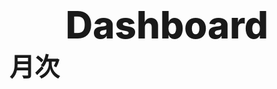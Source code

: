 <!DOCTYPE html>
<html lang="ja">
<head>
  <meta charset="utf-8">
  <title>Dashboard</title>
</head>
<body>
    <div style="font-size: 60px; font-weight: 800; text-align: center;"> Dashboard </div>
    <!-- 月次 -->
    <div style="font-size: 40px; font-weight: 800;"> 月次 </div>
    <div style="display: flex; flex-wrap: wrap; justify-content: center;">
        <!-- チーム別 棒グラフ -->
        <div id="teamMonthlyGraphs" style="width: 45%;">
            <script src="https://www.gstatic.com/charts/loader.js"></script>
            <script>
                (function() {
                'use strict';

                function drawChart() {
                    var target = document.getElementById('teamMonthlyGraphs');
                    var data;
                    var options = {
                    title: '管掌別',
                    // width: 500,
                    height: 300,
                    animation: {
                        startup: true,
                        duration: 800,
                        easing: 'inAndOut'
                    },
                    isStacked: 'percent'
                    };
                    var chart = new google.visualization.ColumnChart(target);
                    data = new google.visualization.arrayToDataTable([
                    ['Team', '消化pt', '未達分'],
                    ['Team Wonder', 304, 298],
                    ['山口管掌', 174, 81],
                    ['新木管掌', 73, 104],
                    ['岸本管掌', 57, 50]
                    ]);
                    chart.draw(data, options);
                }

                google.charts.load('48', {packages: ['corechart']});
                google.charts.setOnLoadCallback(drawChart);
                })();
            </script>
        </div>

        <!-- 管掌別 円グラフ -->
        <div id="teamMonthlyPieChart" style="width: 45%;">
            <script src="https://www.gstatic.com/charts/loader.js"></script>
            <script>
                (function() {
                'use strict';

                function drawChart() {
                    var query = new google.visualization.Query('https://docs.google.com/spreadsheets/d/1pvWzFgnRfqcoiZ6ZMPvvw-P-WtGHYdJ8ZcsqSm7VYwc/edit?usp=sharing');
                    query.send(handleQueryResponse);
                    function handleQueryResponse(response) {
                        var target = document.getElementById('teamMonthlyPieChart');
                        var data;
                        var options = {
                        slices: {  3: {offset: 0.2}},
                        colors: ['#2595C7', '#2B7396', '#77B8DA', 'rgb(220, 57, 18)'],
                        // width: 500,
                        height: 300,
                        is3D: true
                        };
                        var chart = new google.visualization.PieChart(target);
                        data = response.getDataTable();
                        // data = new google.visualization.arrayToDataTable([
                        // ['Team', '成果'],
                        // ['山口管掌', 50],
                        // ['新木管掌', 20],
                        // ['岸本管掌', 10],
                        // ['未達分', 15],
                        // ]);
                        chart.draw(data, options);
                    }
                }

                google.charts.load('48', {packages: ['corechart']});
                google.charts.setOnLoadCallback(drawChart);
                })();
            </script>
        </div>

        <!-- 個人別 棒グラフ -->
        <div id="individualMonthlyGraphs" style="width: 45%;">
            <script src="https://www.gstatic.com/charts/loader.js"></script>
            <script>
                (function() {
                'use strict';

                function drawChart() {
                    var target = document.getElementById('individualMonthlyGraphs');
                    var data;
                    var options = {
                    title: '個人別',
                    // width: 500,
                    height: 300,
                    animation: {
                        startup: true,
                        duration: 800,
                        easing: 'inAndOut'
                    },
                    isStacked: 'percent'
                    };
                    var chart = new google.visualization.ColumnChart(target);
                    data = new google.visualization.arrayToDataTable([
                    ['Team', '消化pt', '未達分'],
                    ['山口', 102.975, 0],
                    ['野呂', 3.6, 38.4],
                    ['高橋', 59.25, 0],
                    ['新木', 61.075, 30.925],
                    ['豊田', 12, 44],
                    ['岸本', 53.25, 0],
                    ['木田', 4.05, 37.95],
                    ]);
                    chart.draw(data, options);
                }

                google.charts.load('48', {packages: ['corechart']});
                google.charts.setOnLoadCallback(drawChart);
                })();
            </script>
        </div>

        <!-- 個人別 円グラフ -->
        <div id="individualMonthlyPieChart" style="width: 45%;">
            <script src="https://www.gstatic.com/charts/loader.js"></script>
            <script>
                (function() {
                'use strict';

                function drawChart() {
                    var target = document.getElementById('individualMonthlyPieChart');
                    var data;
                    var options = {
                    colors: ['#007042', '#0091C5', '#7C4B8D', '#E67928', '#212222', '#FFBB00', '#285294', 'rgb(220, 57, 18)'],
                    slices: {  7: {offset: 0.2}},
                    // width: 500,
                    height: 300,
                    is3D: true
                    };
                    var chart = new google.visualization.PieChart(target);
                    data = new google.visualization.arrayToDataTable([
                    ['Team', '成果'],
                    ['山口', 102.975],
                    ['野呂', 3.6],
                    ['高橋', 59.25],
                    ['新木', 61.075],
                    ['豊田', 12],
                    ['岸本', 53.25],
                    ['木田', 4.05],
                    ['未達分', 298],
                    ]);
                    chart.draw(data, options);
                }

                google.charts.load('48', {packages: ['corechart']});
                google.charts.setOnLoadCallback(drawChart);
                })();
            </script>
        </div>
    </div>


    <!-- 半期 -->
    <div style="font-size: 40px; font-weight: 800;"> 半期 </div>
    <div style="display: flex; flex-wrap: wrap; justify-content: center;">

        <!-- チーム別 棒グラフ -->
        <div id="teamHalfTermGraphs" style="width: 45%;">
            <script src="https://www.gstatic.com/charts/loader.js"></script>
            <script>
                (function() {
                'use strict';

                function drawChart() {
                    var target = document.getElementById('teamHalfTermGraphs');
                    var data;
                    var options = {
                    title: '管掌別',
                    // width: 500,
                    height: 300,
                    animation: {
                        startup: true,
                        duration: 800,
                        easing: 'inAndOut'
                    },
                    isStacked: 'percent'
                    };
                    var chart = new google.visualization.ColumnChart(target);
                    data = new google.visualization.arrayToDataTable([
                    ['Team', '消化pt', '未達分'],
                    ['Team Wonder', 2367.15, 1415],
                    ['山口管掌', 770.115, 579],
                    ['新木管掌', 774.0925, 288],
                    ['岸本管掌', 653.365, 547],
                    ]);
                    chart.draw(data, options);
                }

                google.charts.load('48', {packages: ['corechart']});
                google.charts.setOnLoadCallback(drawChart);
                })();
            </script>
        </div>

        <!-- 管掌別 円グラフ -->
        <div id="teamHalfTermPieChart" style="width: 45%;">
            <script src="https://www.gstatic.com/charts/loader.js"></script>
            <script>
                (function() {
                'use strict';

                function drawChart() {
                    var target = document.getElementById('teamHalfTermPieChart');
                    var data;
                    var options = {
                    colors: ['#2595C7', '#2B7396', '#77B8DA', 'rgb(220, 57, 18)'],
                    slices: {  3: {offset: 0.2}},
                    // width: 500,
                    height: 300,
                    is3D: true
                    };
                    var chart = new google.visualization.PieChart(target);
                    data = new google.visualization.arrayToDataTable([
                    ['Team', '成果'],
                    ['山口管掌', 770.115],
                    ['新木管掌', 774.0925],
                    ['岸本管掌', 653.365],
                    ['未達分', 1415],
                    ]);
                    chart.draw(data, options);
                }

                google.charts.load('48', {packages: ['corechart']});
                google.charts.setOnLoadCallback(drawChart);
                })();
            </script>
        </div>

        <!-- 個人別 棒グラフ -->
        <div id="individualHalfTermGraphs" style="width: 45%;">
            <script src="https://www.gstatic.com/charts/loader.js"></script>
            <script>
                (function() {
                'use strict';

                function drawChart() {
                    var target = document.getElementById('individualHalfTermGraphs');
                    var data;
                    var options = {
                    title: '個人別',
                    // width: 500,
                    height: 300,
                    animation: {
                        startup: true,
                        duration: 800,
                        easing: 'inAndOut'
                    },
                    isStacked: 'percent'
                    };
                    var chart = new google.visualization.ColumnChart(target);
                    data = new google.visualization.arrayToDataTable([
                    ['Team', '消化pt', '未達分'],
                    ['山口', 396.755, 180],
                    ['野呂', 62.26, 106],
                    ['高橋', 258.65, 59.35],
                    ['新木', 572.64, 0],
                    ['豊田', 201.4525, 135],
                    ['岸本', 280.94, 1.06],
                    ['木田', 111.195, 140.8],
                    ]);
                    chart.draw(data, options);
                }

                google.charts.load('48', {packages: ['corechart']});
                google.charts.setOnLoadCallback(drawChart);
                })();
            </script>
        </div>

        <!-- 個人別 円グラフ -->
        <div id="individualHalfTermPieChart" style="width: 45%;">
            <script src="https://www.gstatic.com/charts/loader.js"></script>
            <script>
                (function() {
                'use strict';

                function drawChart() {
                    var target = document.getElementById('individualHalfTermPieChart');
                    var data;
                    var options = {
                    colors: ['#007042', '#0091C5', '#7C4B8D', '#E67928', '#212222', '#FFBB00', '#285294', 'rgb(220, 57, 18)'],
                    slices: {  7: {offset: 0.2}},
                    // width: 500,
                    height: 300,
                    is3D: true
                    };
                    var chart = new google.visualization.PieChart(target);
                    data = new google.visualization.arrayToDataTable([
                    ['Team', '成果'],
                    ['山口', 396.755],
                    ['野呂', 62.26],
                    ['高橋', 258.65],
                    ['新木', 572.64],
                    ['豊田', 201.45],
                    ['岸本', 280.94],
                    ['木田', 111.195],
                    ['未達分', 1415],
                    ]);
                    chart.draw(data, options);
                }
                google.charts.load('48', {packages: ['corechart']});
                google.charts.setOnLoadCallback(drawChart);
                })();
            </script>
        </div>
    </div>
</body>
</html>
